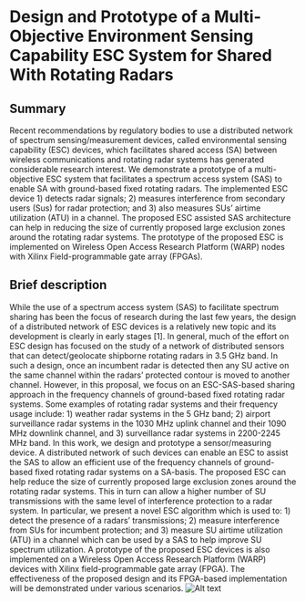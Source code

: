# Design and Prototype of a Multi-Objective Environment Sensing Capability ESC System for Shared With Rotating Radars
## Summary 
Recent recommendations by regulatory bodies to use a distributed network of spectrum sensing/measurement devices, called environmental sensing capability (ESC) devices, which facilitates shared access (SA) between wireless communications and rotating radar systems has generated considerable research interest. We demonstrate a prototype of a multi-objective ESC system that facilitates a spectrum access system (SAS) to enable SA with ground-based fixed rotating radars. The implemented ESC device 1) detects radar signals; 2) measures interference from secondary users (Sus) for radar protection; and 3) also measures SUs’ airtime utilization (ATU) in a channel. The proposed ESC assisted SAS architecture can help in reducing the size of currently proposed large exclusion zones around the rotating radar systems. The prototype of the proposed ESC is implemented on Wireless Open Access Research Platform (WARP) nodes with Xilinx Field-programmable gate array (FPGAs).
## Brief description
While the use of a spectrum access system (SAS) to facilitate spectrum sharing has been the focus of research during the last few years, the design of a distributed network of ESC devices is a relatively new topic and its development is clearly in early stages [1]. In general, much of the effort on ESC design has focused on the study of a network of distributed sensors that can detect/geolocate shipborne rotating radars in 3.5 GHz band. In such a design, once an incumbent radar is detected then any SU active on the same channel within the radars’ protected contour is moved to another channel. However, in this proposal, we focus on an ESC-SAS-based sharing approach in the frequency channels of ground-based fixed rotating radar systems. Some examples of rotating radar systems and their frequency usage include: 1) weather radar systems in the 5 GHz band; 2) airport surveillance radar systems in the 1030 MHz uplink channel and their 1090 MHz downlink channel, and 3) surveillance radar systems in 2200-2245 MHz band. In this work, we design and prototype a sensor/measuring device. A distributed network of such devices can enable an ESC to assist the SAS to allow an efficient use of the frequency channels of ground-based fixed rotating radar systems on a SA-basis. The proposed ESC can help reduce the size of currently proposed large exclusion zones around the rotating radar systems. This in turn can allow a higher number of SU transmissions with the same level of interference protection to a radar system. In particular, we present a novel ESC algorithm which is used to: 1) detect the presence of a radars’ transmissions; 2) measure interference from SUs for incumbent protection; and 3) measure SU airtime utilization (ATU) in a channel which can be used by a SAS to help improve SU spectrum utilization. A prototype of the proposed ESC devices is also implemented on a Wireless Open Access Research Platform (WARP) devices with Xilinx field-programmable gate array (FPGA). The effectiveness of the proposed design and its FPGA-based implementation will be demonstrated under various scenarios.
![Alt text](https://user-images.githubusercontent.com/24733570/32942167-813b61d6-cb88-11e7-85d3-1ca753aff580.png)

